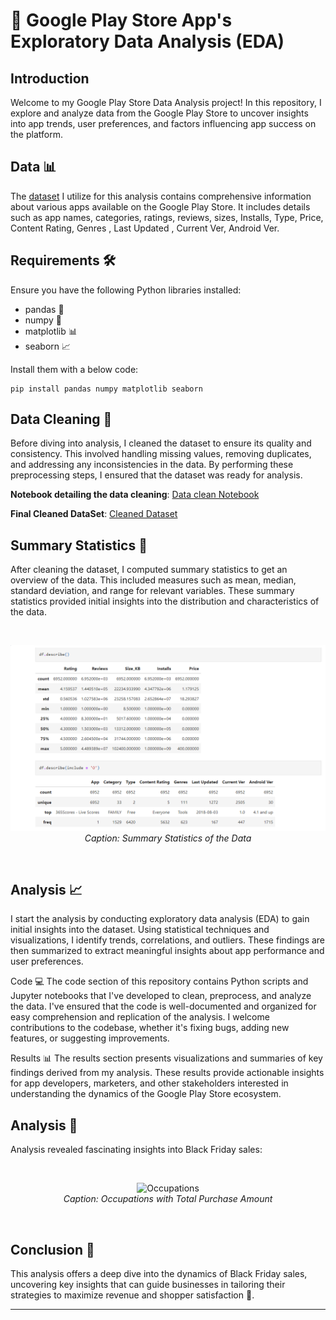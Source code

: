 # 📱 Google Play Store App's Exploratory Data Analysis (EDA) 

## Introduction
Welcome to my Google Play Store Data Analysis project! In this repository, I explore and analyze data from the Google Play Store to uncover insights into app trends, user preferences, and factors influencing app success on the platform.

## Data 📊
The [dataset](https://github.com/Analyticalgeek/Data-Analysis-Projects/blob/main/Google%20Play%20Store/Data/googleplaystore.csv) I utilize for this analysis contains comprehensive information about various apps available on the Google Play Store. It includes details such as app names, categories, ratings, reviews, sizes, Installs, Type, Price, Content Rating, Genres , Last Updated , Current Ver, Android Ver.

## Requirements 🛠️

Ensure you have the following Python libraries installed:

- pandas 🐼
- numpy 🔢
- matplotlib 📊
- seaborn 📈

Install them with a below code:

```
pip install pandas numpy matplotlib seaborn
```
## Data Cleaning 🧹

Before diving into analysis, I cleaned the dataset to ensure its quality and consistency. This involved handling missing values, removing duplicates, and addressing any inconsistencies in the data. By performing these preprocessing steps, I ensured that the dataset was ready for analysis.

**Notebook detailing the data cleaning**: [Data clean Notebook](https://github.com/Analyticalgeek/Data-Analysis-Projects/blob/main/Google%20Play%20Store/Notebooks/Google%20Play%20Store%20Data%20Cleaning.ipynb)

**Final Cleaned DataSet**: [Cleaned Dataset](https://github.com/Analyticalgeek/Data-Analysis-Projects/blob/main/Google%20Play%20Store/Data/cleaned_data.csv)

## Summary Statistics 📝

After cleaning the dataset, I computed summary statistics to get an overview of the data. This included measures such as mean, median, standard deviation, and range for relevant variables. These summary statistics provided initial insights into the distribution and characteristics of the data.

<br>
<p align="center">
  <img src="Images/Summary.png" alt="Summary" /><br>
  <em>Caption: Summary Statistics of the Data</em>
</p>
<br>


## Analysis 📈

I start the analysis by conducting exploratory data analysis (EDA) to gain initial insights into the dataset. Using statistical techniques and visualizations, I identify trends, correlations, and outliers. These findings are then summarized to extract meaningful insights about app performance and user preferences.

Code 💻
The code section of this repository contains Python scripts and Jupyter notebooks that I've developed to clean, preprocess, and analyze the data. I've ensured that the code is well-documented and organized for easy comprehension and replication of the analysis. I welcome contributions to the codebase, whether it's fixing bugs, adding new features, or suggesting improvements.

Results 📊
The results section presents visualizations and summaries of key findings derived from my analysis. These results provide actionable insights for app developers, marketers, and other stakeholders interested in understanding the dynamics of the Google Play Store ecosystem.

## Analysis 🧐

Analysis revealed fascinating insights into Black Friday sales:


<br>
<p align="center">
  <img src="Occupations.png" alt="Occupations" /><br>
  <em>Caption: Occupations with Total Purchase Amount</em>
</p>
<br>


## Conclusion 🎇

This analysis offers a deep dive into the dynamics of Black Friday sales, uncovering key insights that can guide businesses in tailoring their strategies to maximize revenue and shopper satisfaction 🚀.

---

